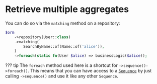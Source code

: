 # Retrieve multiple aggregates

You can do so via the `matching` method on a repository:

```php
$orm
    ->repository(User::class)
    ->matching(
        SearchByName::of(Name::of('alice')),
    )
    ->foreach(static fn(User $alice) => businessLogic($alice));
```

??? tip
    The `foreach` method used here is a shortcut for `->sequence()->foreach()`. This means that you can have access to a [`Sequence`](https://innmind.github.io/documentation/getting-started/handling-data/sequence/) by just calling `->sequence()` and use it like any other `Sequence`.
